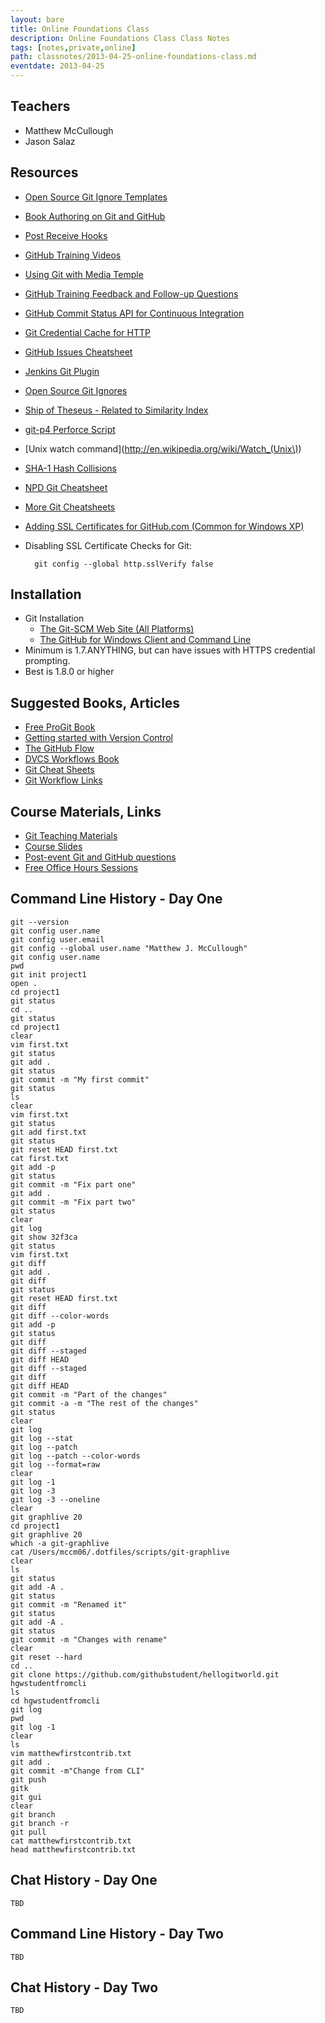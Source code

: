 ```yaml
---
layout: bare
title: Online Foundations Class
description: Online Foundations Class Class Notes
tags: [notes,private,online]
path: classnotes/2013-04-25-online-foundations-class.md
eventdate: 2013-04-25
---
```


## Teachers
* Matthew McCullough
* Jason Salaz

## Resources
* [Open Source Git Ignore Templates](https://github.com/github/gitignore)
* [Book Authoring on Git and GitHub](http://teach.github.com/articles/book-authoring-using-git-and-github/)
* [Post Receive Hooks](https://help.github.com/articles/post-receive-hooks)
* [GitHub Training Videos](http://training.github.com/resources/videos/)
* [Using Git with Media Temple](http://carl-topham.com/theblog/post/using-git-media-temple/)
* [GitHub Training Feedback and Follow-up Questions](https://github.com/githubtraining/feedback/issues?state=open)
* [GitHub Commit Status API for Continuous Integration](https://github.com/blog/1227-commit-status-api)
* [Git Credential Cache for HTTP](http://teach.github.com/articles/lesson-git-credential-cache/)
* [GitHub Issues Cheatsheet](http://teach.github.com/articles/github-issues-cheatsheet/)
* [Jenkins Git Plugin](https://wiki.jenkins-ci.org/display/JENKINS/Git+Plugin)
* [Open Source Git Ignores](https://github.com/github/gitignore)
* [Ship of Theseus - Related to Similarity Index](http://en.wikipedia.org/wiki/Ship_of_Theseus)
* [git-p4 Perforce Script](http://kb.perforce.com/article/1417/git-p4)
* [Unix watch command](http://en.wikipedia.org/wiki/Watch_(Unix\))
* [SHA-1 Hash Collisions](http://git-scm.com/book/ch6-1.html#A-SHORT-NOTE-ABOUT-SHA-1)
* [NPD Git Cheatsheet](http://ndpsoftware.com/git-cheatsheet.html)
* [More Git Cheatsheets](http://teach.github.com/articles/git-cheatsheets/)
* [Adding SSL Certificates for GitHub.com (Common for Windows XP)](http://stackoverflow.com/questions/3777075/https-github-access/4454754#4454754)
* Disabling SSL Certificate Checks for Git:

        git config --global http.sslVerify false


## Installation
* Git Installation
    * [The Git-SCM Web Site (All Platforms)](http://git-scm.com)
    * [The GitHub for Windows Client and Command Line](http://windows.github.com)
* Minimum is 1.7.ANYTHING, but can have issues with HTTPS credential prompting.
* Best is 1.8.0 or higher

## Suggested Books, Articles
* [Free ProGit Book](http://git-scm.com/book)
* [Getting started with Version Control](http://teach.github.com/articles/lesson-new-to-version-control/)
* [The GitHub Flow](http://scottchacon.com/2011/08/31/github-flow.html)
* [DVCS Workflows Book](https://github.com/zkessin/dvcs-workflows)
* [Git Cheat Sheets](http://teach.github.com/articles/git-cheatsheets/)
* [Git Workflow Links](https://pinboard.in/u:matthew.mccullough/t:git+workflow)

## Course Materials, Links
* [Git Teaching Materials](http://teach.github.com)
* [Course Slides](http://teach.github.com/articles/course-slides/)
* [Post-event Git and GitHub questions](https://github.com/githubtraining/feedback/)
* [Free Office Hours Sessions](http://training.github.com/web/free-classes/)

## Command Line History - Day One

    git --version
    git config user.name
    git config user.email
    git config --global user.name "Matthew J. McCullough"
    git config user.name
    pwd
    git init project1
    open .
    cd project1
    git status
    cd ..
    git status
    cd project1
    clear
    vim first.txt
    git status
    git add .
    git status
    git commit -m "My first commit"
    git status
    ls
    clear
    vim first.txt
    git status
    git add first.txt
    git status
    git reset HEAD first.txt
    cat first.txt
    git add -p
    git status
    git commit -m "Fix part one"
    git add .
    git commit -m "Fix part two"
    git status
    clear
    git log
    git show 32f3ca
    git status
    vim first.txt
    git diff
    git add .
    git diff
    git status
    git reset HEAD first.txt
    git diff
    git diff --color-words
    git add -p 
    git status
    git diff 
    git diff --staged
    git diff HEAD
    git diff --staged
    git diff 
    git diff HEAD
    git commit -m "Part of the changes"
    git commit -a -m "The rest of the changes"
    git status
    clear
    git log
    git log --stat
    git log --patch
    git log --patch --color-words
    git log --format=raw
    clear
    git log -1
    git log -3
    git log -3 --oneline
    clear
    git graphlive 20
    cd project1
    git graphlive 20
    which -a git-graphlive
    cat /Users/mccm06/.dotfiles/scripts/git-graphlive
    clear
    ls
    git status
    git add -A .
    git status
    git commit -m "Renamed it"
    git status
    git add -A .
    git status
    git commit -m "Changes with rename"
    clear
    git reset --hard
    cd ..
    git clone https://github.com/githubstudent/hellogitworld.git hgwstudentfromcli
    ls
    cd hgwstudentfromcli
    git log
    pwd
    git log -1
    clear
    ls
    vim matthewfirstcontrib.txt
    git add .
    git commit -m"Change from CLI"
    git push 
    gitk
    git gui
    clear
    git branch
    git branch -r
    git pull
    cat matthewfirstcontrib.txt
    head matthewfirstcontrib.txt

## Chat History - Day One
    TBD

## Command Line History - Day Two
    TBD

## Chat History - Day Two
    TBD
